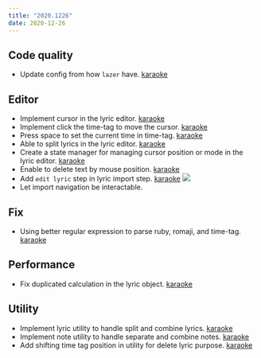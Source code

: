 ```yaml
---
title: "2020.1226"
date: 2020-12-26
---
```


## Code quality

- Update config from how `lazer` have. [karaoke](#314@andy840119)

## Editor

- Implement cursor in the lyric editor. [karaoke](#299@andy840119)
- Implement click the time-tag to move the cursor. [karaoke](#302@andy840119)
- Press space to set the current time in time-tag. [karaoke](#304@andy840119)
- Able to split lyrics in the lyric editor. [karaoke](#312@andy840119)
- Create a state manager for managing cursor position or mode in the lyric editor. [karaoke](#316@andy840119)
- Enable to delete text by mouse position. [karaoke](#326@andy840119)
- Add `edit lyric` step in lyric import step. [karaoke](#327@andy840119)
  ![](res/navigation-after.png)
- Let import navigation be interactable.

## Fix

- Using better regular expression to parse ruby, romaji, and time-tag. [karaoke](#305@andy840119)

## Performance

- Fix duplicated calculation in the lyric object. [karaoke](#310@andy840119)

## Utility

- Implement lyric utility to handle split and combine lyrics. [karaoke](#308@andy840119)
- Implement note utility to handle separate and combine notes. [karaoke](#313@andy840119)
- Add shifting time tag position in utility for delete lyric purpose. [karaoke](#330@andy840119)
